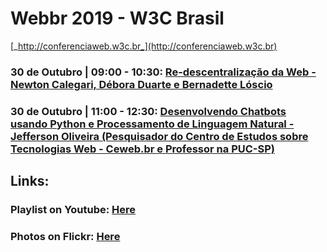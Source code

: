 # Webbr 2019 - W3C Brasil
[_http://conferenciaweb.w3c.br_](http://conferenciaweb.w3c.br)

### 30 de Outubro | 09:00 - 10:30: [Re-descentralização da Web - Newton Calegari, Débora Duarte e Bernadette Lóscio](/lectures/001.md)

### 30 de Outubro | 11:00 - 12:30: [Desenvolvendo Chatbots usando Python e Processamento de Linguagem Natural - Jefferson Oliveira (Pesquisador do Centro de Estudos sobre Tecnologias Web - Ceweb.br e Professor na PUC-SP)](/lectures/002.md)


## Links:
### Playlist on Youtube: [Here]()
### Photos on Flickr: [Here]()